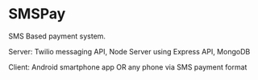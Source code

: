 # SMSPay
SMS Based payment system.

Server:
  Twilio messaging API,
  Node Server using Express API,
  MongoDB

Client:
  Android smartphone app OR any phone via SMS payment format
